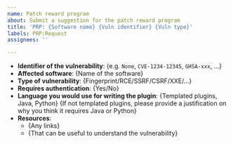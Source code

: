 ```yaml
---
name: Patch reward program
about: Submit a suggestion for the patch reward program
title: 'PRP: {Software name} {Vuln identifier} {Vuln type}'
labels: PRP:Request
assignees: ''

---
```


- **Identifier of the vulnerability**: {e.g. `None`, `CVE-1234-12345`,
`GHSA-xxx`, ...}
- **Affected software**: {Name of the software}
- **Type of vulnerability**: {Fingerprint/RCE/SSRF/CSRF/XXE/...}
- **Requires authentication**: {Yes/No}
- **Language you would use for writing the plugin**: {Templated plugins, Java,
Python} {If not templated plugins, please provide a justification on why you
think it requires Java or Python}
- **Resources**:
  * {Any links}
  * {That can be useful to understand the vulnerability}